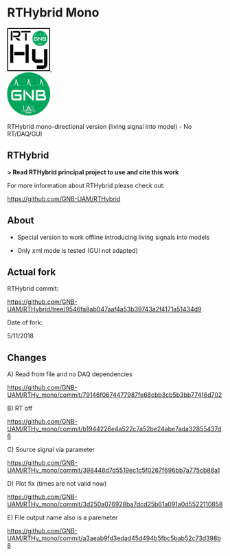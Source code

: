 # RTHybrid Mono
<a target="_blank" rel="noopener noreferrer" href="https://github.com/GNB-UAM/RTHybrid"> <img src="assets/logo_rthy.png?raw=true" width="100" height="100"> </a>&nbsp;&nbsp;&nbsp;&nbsp;&nbsp;&nbsp;&nbsp;&nbsp;&nbsp;&nbsp;&nbsp;	
<a target="_blank" rel="noopener noreferrer" href="https://github.com/GNB-UAM"> <img src="assets/logo_gnb.png?raw=true" width="100" height="100"> </a>

RTHybrid mono-directional version (living signal into model) - No RT/DAQ/GUI

## RTHybrid
**> Read RTHybrid principal project to use and cite this work**

For more information about RTHybrid please check out:

https://github.com/GNB-UAM/RTHybrid

## About

- Special version to work offline introducing living signals into models

- Only xml mode is tested (GUI not adapted)

## Actual fork

RTHybrid commit:

https://github.com/GNB-UAM/RTHybrid/tree/9546fa8ab047aaf4a53b39743a2f4171a51434d9

Date of fork: 

5/11/2018 

## Changes

A) Read from file and no DAQ dependencies

https://github.com/GNB-UAM/RTHy_mono/commit/79146f0674477987fe68cbb3cb5b3bb77416d702

B) RT off

https://github.com/GNB-UAM/RTHy_mono/commit/b1944226e4a522c7a52be24abe7ada32855437d6

C) Source signal via parameter

https://github.com/GNB-UAM/RTHy_mono/commit/398448d7d5519ec1c5f0267f696bb7a775cb88a1

D) Plot fix (times are not valid now)

https://github.com/GNB-UAM/RTHy_mono/commit/3d250a076928ba7dcd25b61a091a0d5522110858

E) File output name also is a paremeter

https://github.com/GNB-UAM/RTHy_mono/commit/a3aeab9fd3edad45d494b5fbc5bab52c73d398b8